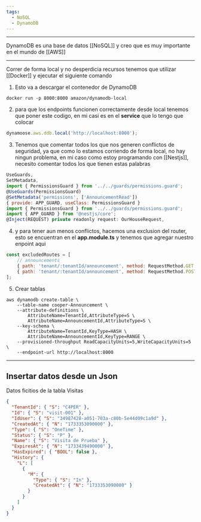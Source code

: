```yaml
---
tags:
  - NoSQL
  - DynamoDB
---
```

---
DynamoDB es una base de datos [[NoSQL]] y creo que es muy importante en el mundo de [[AWS]]



---
Correr de forma local y no desperdicia recursos
tenemos que utilizar [[Docker]] y ejecutar el siguiente comando
1) Esto va a descargar el contenedor de DynamoDB
```
docker run -p 8000:8000 amazon/dynamodb-local
```

2) para que los endpoints funcionen correctamente desde local tenemos que poner este codigo, en mi casi es en el **service** que lo tengo que colocar
```js
dynamoose.aws.ddb.local('http://localhost:8000');
```

3) Tenemos que comentar todos los que nos generen conflictos de seguridad, ya que como lo estamos corriendo de forma local, no hay ningun problema, en mi caso como estoy programando con [[Nestjs]], necesito comentar todos los que tienen estas palabras
```js
UseGuards,
SetMetadata,
import { PermissionsGuard } from '../../guards/permissions.guard';
@UseGuards(PermissionsGuard)
@SetMetadata('permissions', ['AnnouncementRead'])
{ provide: APP_GUARD, useClass: PermissionsGuard }
import { PermissionsGuard } from '../../guards/permissions.guard';
import { APP_GUARD } from '@nestjs/core';
@Inject(REQUEST) private readonly request: OurHouseRequest,

```

4) y para tener aun menos conflictos, hacemos una exclusion del router, esto se encuentran en el **app.module.ts** y tenemos que agregar nuestro enpoint aqui 
```js
const excludedRoutes = [
	// announcements
	{ path: 'tenant/:tenantId/announcement', method: RequestMethod.GET },
	{ path: 'tenant/:tenantId/announcement', method: RequestMethod.POST },
];
```

5) Crear tablas 
```shell
aws dynamodb create-table \
    --table-name cooper-Announcement \
    --attribute-definitions \
        AttributeName=TenantId,AttributeType=S \
        AttributeName=AnnouncementId,AttributeType=S \
    --key-schema \
        AttributeName=TenantId,KeyType=HASH \
        AttributeName=AnnouncementId,KeyType=RANGE \
    --provisioned-throughput ReadCapacityUnits=5,WriteCapacityUnits=5 \
    --endpoint-url http://localhost:8000
```



---
## Insertar datos desde un Json

Datos ficitios de la tabla Visitas
```json
{
  "TenantId": { "S": "C4PER" },
  "Id": { "S": "visit-001" },
  "IdUser": { "S": "34987428-a051-703a-c80b-5e44d09c1a9d" },
  "CreatedAt": { "N": "1733353090000" },
  "Type": { "S": "OneTime" },
  "Status": { "S": "P" },
  "Name": { "S": "Visita de Prueba" },
  "ExpiresAt": { "N": "1733439490000" },
  "HasExpired": { "BOOL": false },
  "History": { 
    "L": [
      { 
        "M": {
          "Type": { "S": "In" },
          "CreatedAt": { "N": "1733353090000" }
        }
      }
    ]
  }
}
```